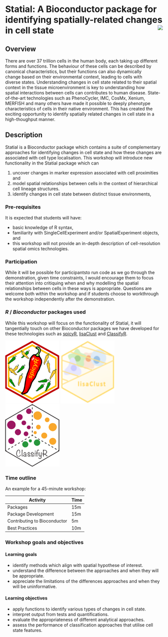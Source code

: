 # Statial: A Bioconductor package for identifying spatially-related changes in cell state <img src="man/figures/Statial.png" align="right" style="height: 200px; border: 0px"/>


## Overview

There are over 37 trillion cells in the human body, each taking up different forms and functions. The behaviour of these cells can be described by canonical characteristics, but their functions can also dynamically change based on their environmental context, leading to cells with diverse states. Understanding changes in cell state related to their spatial context in the tissue microenvironment is key to understanding how spatial interactions between cells can contributes to human disease. State-of-the-art technologies such as PhenoCycler, IMC, CosMx, Xenium, MERFISH and many others have made it possible to deeply phenotype characteristics of cells in their native environment. This has created the exciting opportunity to identify spatially related changes in cell state in a high-thoughput manner.

## Description

Statial is a Bioconductor package which contains a suite of complementary approaches for identifying changes in cell state and how these changes are associated with cell type localisation. This workshop will introduce new functionality in the Statial package which can  

  1) uncover changes in marker expression associated with cell proximities and 
  2) model spatial relationships between cells in the context of hierarchical cell lineage structures. 
  3) identify changes in cell state between distinct tissue environments,

### Pre-requisites

It is expected that students will have:

* basic knowledge of R syntax,
* familiarity with SingleCellExperiment and/or SpatialExperiment objects, and
* this workshop will not provide an in-depth description of cell-resolution spatial omics technologies. 


### Participation

While it will be possible for participantsto run code as we go through the demonstration, given time constraints, I would encourage them to focus their attention into critiquing when and why modelling the spatial relationships between cells in these ways is appropriate. Questions are welcome both within the workshop and if students choose to workthrough the workshop independently after the demonstration.

### _R_ / _Bioconductor_ packages used

While this workshop will focus on the functionality of Statial, it will tangentially touch on other Bioconductor packages we have developed for these technologies such as [spicyR](https://www.bioconductor.org/packages/release/bioc/html/spicyR.html), [lisaClust](https://www.bioconductor.org/packages/release/bioc/html/lisaClust.html) and [ClassifyR](https://www.bioconductor.org/packages/release/bioc/html/ClassifyR.html).

<img src="man/figures/spicyR.png"
     alt="spicyR"
     style="height: 200px; border: 0px" />
<img src="man/figures/lisaClust.png"
     alt="lisaClust"
     style="height: 200px; width: 173px; border: 0px" />
<img src="man/figures/ClassifyR.png"
     alt="ClassifyR"
     style="height: 200px; border: 0px" />  


### Time outline

An example for a 45-minute workshop:

| Activity                     | Time |
|------------------------------|------|
| Packages                     | 15m  |
| Package Development          | 15m  |
| Contributing to Bioconductor | 5m   |
| Best Practices               | 10m  |

### Workshop goals and objectives

#### Learning goals


* identify methods which align with spatial hypothese of interest.
* understand the difference between the approaches and when they will be appropriate.
* appreciate the limitations of the differences approaches and when they will be uninformative.

#### Learning objectives

* apply functions to identify various types of changes in cell state.
* interpret output from tests and quantifications.
* evaluate the appropriateness of different analytical approaches.
* assess the performance of classification approaches that utilise cell state features.
